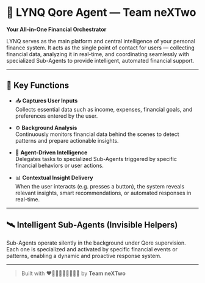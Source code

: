 # 🤖 LYNQ Qore Agent — Team neXTwo

**Your All-in-One Financial Orchestrator**

LYNQ serves as the main platform and central intelligence of your personal finance system. It acts as the single point of contact for users — collecting financial data, analyzing it in real-time, and coordinating seamlessly with specialized Sub-Agents to provide intelligent, automated financial support.

---

## 🚀 Key Functions

- 📥 **Captures User Inputs**  
  Collects essential data such as income, expenses, financial goals, and preferences entered by the user.

- ⚙️ **Background Analysis**  
  Continuously monitors financial data behind the scenes to detect patterns and prepare actionable insights.

- 🧠 **Agent-Driven Intelligence**  
  Delegates tasks to specialized Sub-Agents triggered by specific financial behaviors or user actions.

- 📊 **Contextual Insight Delivery**  
  When the user interacts (e.g. presses a button), the system reveals relevant insights, smart recommendations, or automated responses in real-time.


---

## 🛰️ Intelligent Sub-Agents (Invisible Helpers)

Sub-Agents operate silently in the background under Qore supervision. Each one is specialized and activated by specific financial events or patterns, enabling a dynamic and proactive response system.

---

> Built with ❤️🏃🏻‍♂️‍➡️🏃🏻‍♀️‍➡️ by **Team neXTwo**
